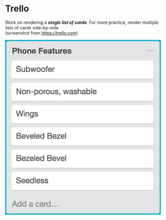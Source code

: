 # Trello  

Work on rendering a ***single list of cards***. For more practice, render multiple lists
of cards side-by-side.  
(screenshot from https://trello.com)  

![Sample Trello list of cards](trello.png)